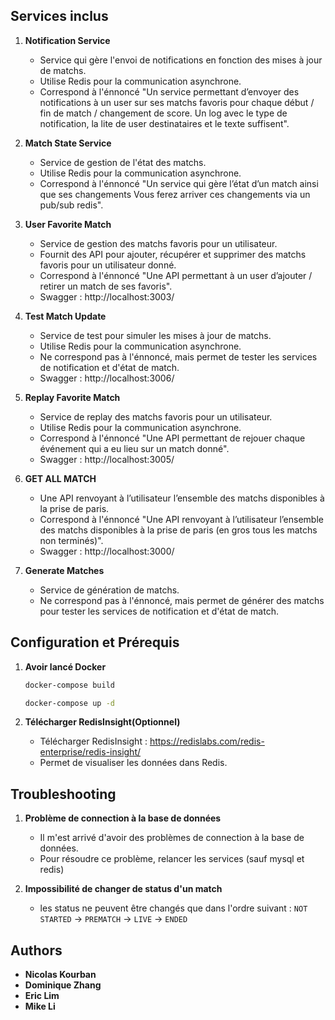 ## Services inclus

1. **Notification Service**

   - Service qui gère l'envoi de notifications en fonction des mises à jour de matchs.
   - Utilise Redis pour la communication asynchrone.
   - Correspond à l'énnoncé "Un service permettant d’envoyer des notifications à un user sur ses matchs favoris pour chaque début / fin de match / changement de score.
     Un log avec le type de notification, la lite de user destinataires et le texte suffisent".

2. **Match State Service**

   - Service de gestion de l'état des matchs.
   - Utilise Redis pour la communication asynchrone.
   - Correspond à l'énnoncé "Un service qui gère l’état d’un match ainsi que ses changements Vous ferez arriver ces changements via un pub/sub redis".

3. **User Favorite Match**

   - Service de gestion des matchs favoris pour un utilisateur.
   - Fournit des API pour ajouter, récupérer et supprimer des matchs favoris pour un utilisateur donné.
   - Correspond à l'énnoncé "Une API permettant à un user d’ajouter / retirer un match de ses favoris".
   - Swagger : http://localhost:3003/

4. **Test Match Update**

   - Service de test pour simuler les mises à jour de matchs.
   - Utilise Redis pour la communication asynchrone.
   - Ne correspond pas à l'énnoncé, mais permet de tester les services de notification et d'état de match.
   - Swagger : http://localhost:3006/

5. **Replay Favorite Match**

   - Service de replay des matchs favoris pour un utilisateur.
   - Utilise Redis pour la communication asynchrone.
   - Correspond à l'énnoncé "Une API permettant de rejouer chaque événement qui a eu lieu sur un match donné".
   - Swagger : http://localhost:3005/

6. **GET ALL MATCH**

   - Une API renvoyant à l’utilisateur l’ensemble des matchs disponibles à la prise de paris.
   - Correspond à l'énnoncé "Une API renvoyant à l’utilisateur l’ensemble des matchs disponibles à la prise de paris (en gros tous les matchs non terminés)".
   - Swagger : http://localhost:3000/

7. **Generate Matches**

   - Service de génération de matchs.
   - Ne correspond pas à l'énnoncé, mais permet de générer des matchs pour tester les services de notification et d'état de match.

## Configuration et Prérequis

1. **Avoir lancé Docker**

   ```bash
   docker-compose build
   ```

   ```bash
   docker-compose up -d
   ```

2. **Télécharger RedisInsight(Optionnel)**

   - Télécharger RedisInsight : https://redislabs.com/redis-enterprise/redis-insight/
   - Permet de visualiser les données dans Redis.

## Troubleshooting

1. **Problème de connection à la base de données**

   - Il m'est arrivé d'avoir des problèmes de connection à la base de données.
   - Pour résoudre ce problème, relancer les services (sauf mysql et redis)

2. **Impossibilité de changer de status d'un match**

   - les status ne peuvent être changés que dans l'ordre suivant : `NOT STARTED` -> `PREMATCH` -> `LIVE` -> `ENDED`

## Authors

- **Nicolas Kourban**
- **Dominique Zhang**
- **Eric Lim**
- **Mike Li**
